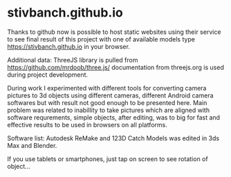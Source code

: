 # stivbanch.github.io
Thanks to github now is possible to host static websites using their service
to see final result of this project with one of available models type
https://stivbanch.github.io  in your browser.

Additional data:
ThreeJS library is pulled from https://github.com/mrdoob/three.js/ documentation
from threejs.org is used during project development.

During work I experimented with different tools for converting camera
pictures to 3d objects using different cameras, different Android camera softwares
but with result not good enough to be presented here. Main problem was related to 
inabillity to take pictures which are aligned with software requrements,
simple objects, after editing, was to big for fast and effective results to be
used in browsers on all platforms.

Software list:
Autodesk ReMake and 123D Catch
Models was edited in 3ds Max and Blender.

If you use tablets or smartphones, just tap on screen to see rotation of object...
